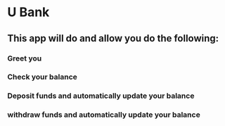 # U Bank

<!-- About -->
## This app will do and allow you do the following:
### Greet you
### Check your balance
### Deposit funds and automatically update your balance
### withdraw funds and automatically update your balance